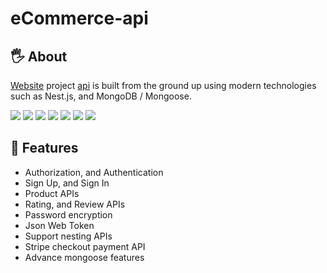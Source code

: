 # eCommerce-api
## 🖐️ About
[Website](https://mamolio.com/) project [api](https://mamolio-api.vercel.app/api/v1/products) is built from the ground up using modern technologies such as Nest.js, and MongoDB / Mongoose.
<div>
  <img src="https://img.shields.io/badge/-JavaScript-2c3e50.svg?logo=javascript&style=flat">
  <img src="https://img.shields.io/badge/-Node.JS-2c3e50.svg?logo=node.js&style=flat">
  <img src="https://img.shields.io/badge/-Express.JS-2c3e50.svg?logo=express&style=flat">
  <img src="https://img.shields.io/badge/-MongoDB-2c3e50.svg?logo=mongodb&style=flat">
  <img src="https://img.shields.io/badge/-JWT-2c3e50.svg?logo=JSON%20web%20tokens&style=flat">
  <img src="https://img.shields.io/badge/-Stripe-2c3e50.svg?logo=stripe&style=flat">
  <img src="https://img.shields.io/badge/-Vercel-2c3e50.svg?logo=vercel&style=flat">
</div>

## 🚀 Features
- Authorization, and Authentication
- Sign Up, and Sign In
- Product APIs
- Rating, and Review APIs
- Password encryption
- Json Web Token
- Support nesting APIs
- Stripe checkout payment API
- Advance mongoose features
